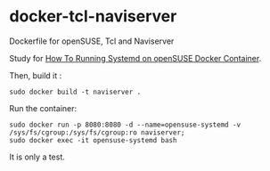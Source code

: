 # docker-tcl-naviserver
Dockerfile for openSUSE, Tcl and Naviserver

Study for [How To Running Systemd on openSUSE Docker Container](https://dhenandi.com/how-to-running-systemd-on-opensuse-docker-container/).

Then, build it :

	sudo docker build -t naviserver .

Run the container:

	sudo docker run -p 8080:8080 -d --name=opensuse-systemd -v /sys/fs/cgroup:/sys/fs/cgroup:ro naviserver;
	sudo docker exec -it opensuse-systemd bash

It is only a test.
